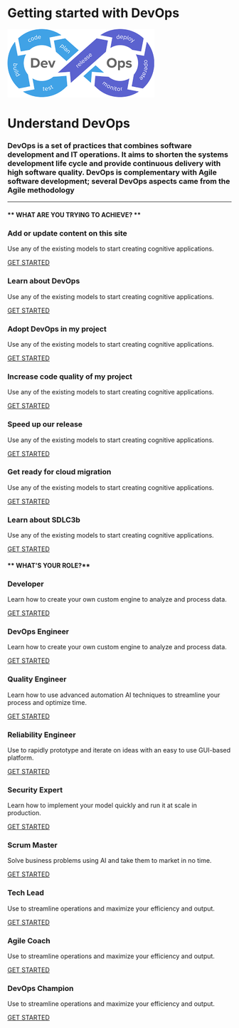 # Getting started with DevOps
![DevOps](assets/img/DevOps.png ':size=30%')

# Understand DevOps
### DevOps is a set of practices that combines software development and IT operations. It aims to shorten the systems development life cycle and provide continuous delivery with high software quality. DevOps is complementary with Agile software development; several DevOps aspects came from the Agile methodology
* * * * * * 
<!-- tabs:start -->

#### ** WHAT ARE YOU TRYING TO ACHIEVE? **

### Add or update content on this site 

Use any of the existing models to start creating cognitive applications.

[GET STARTED](devops.md#Add-or-update-content-on-this-site)

### Learn about DevOps

Use any of the existing models to start creating cognitive applications.

[GET STARTED](devops.md#Learn-about-DevOps)

### Adopt DevOps in my project

Use any of the existing models to start creating cognitive applications.

[GET STARTED](devops-adoption.md)

### Increase code quality of my project

Use any of the existing models to start creating cognitive applications.

[GET STARTED](code-quality.md)

### Speed up our release

Use any of the existing models to start creating cognitive applications.

[GET STARTED](Speed-up-our-release.md)

### Get ready for cloud migration 

Use any of the existing models to start creating cognitive applications.

[GET STARTED](markdown.md#text)

### Learn about SDLC3b

Use any of the existing models to start creating cognitive applications.

[GET STARTED](markdown.md#text)

#### ** WHAT'S YOUR ROLE?**

### Developer

Learn how to create your own custom engine to analyze and process data.

[GET STARTED](/#/quickstart/engine-developer/)

### DevOps Engineer

Learn how to create your own custom engine to analyze and process data.

[GET STARTED](/#/quickstart/engine-developer/)


### Quality Engineer

Learn how to use advanced automation AI techniques to streamline your
process and optimize time.

[GET STARTED](/#/quickstart/ml-explorer/)


### Reliability Engineer

Use to rapidly prototype and iterate on ideas with an easy to use
GUI-based platform.

[GET STARTED](/#/automate-studio/)

### Security Expert

Learn how to implement your model quickly and run it at scale in
production.

[GET STARTED](/#/developer/engines/)


### Scrum Master

Solve business problems using AI and take them to market in no time.

[GET STARTED](/#/quickstart/ml-integrator/)

### Tech Lead

Use to streamline operations and maximize your efficiency and
output.

[GET STARTED](/#/automate-studio/)


### Agile Coach

Use to streamline operations and maximize your efficiency and
output.

[GET STARTED](/#/automate-studio/)


### DevOps Champion

Use to streamline operations and maximize your efficiency and
output.

[GET STARTED](/#/automate-studio/)


<!-- tabs:end -->

